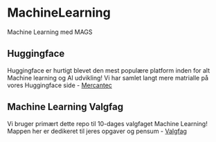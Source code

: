 # MachineLearning

Machine Learning med MAGS

## Huggingface

Huggingface er hurtigt blevet den mest populære platform inden for alt Machine learning og AI udvikling! Vi har samlet langt mere matrialle på vores Huggingface side - [Mercantec](https://huggingface.co/Mercantec)

## Machine Learning Valgfag

Vi bruger primært dette repo til 10-dages valgfaget Machine Learning! Mappen her er dedikeret til jeres opgaver og pensum - [Valgfag](/Valgfag/)
